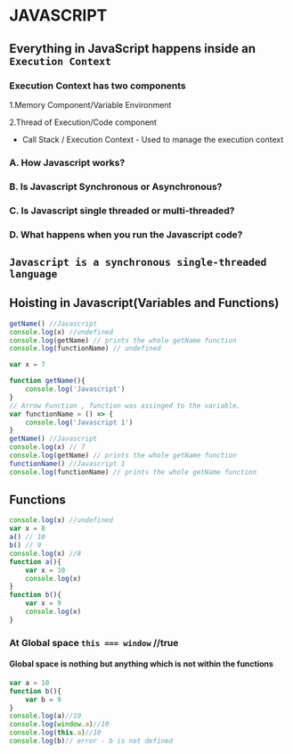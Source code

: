 # JAVASCRIPT

## Everything in JavaScript happens inside an `Execution Context`

### Execution Context has two components

1.Memory Component/Variable Environment

2.Thread of Execution/Code component

* Call Stack / Execution Context - Used to manage the execution context

### A. How Javascript works?

### B. Is Javascript Synchronous or Asynchronous?

### C. Is Javascript single threaded or multi-threaded?

### D. What happens when you run the Javascript code?

## `Javascript is a synchronous single-threaded language`

## Hoisting in Javascript(Variables and Functions)

```javascript
getName() //Javascript
console.log(x) //undefined
console.log(getName) // prints the whole getName function
console.log(functionName) // undefined

var x = 7

function getName(){
    console.log('Javascript')
}
// Arrow Function , function was assinged to the variable.
var functionName = () => {
    console.log('Javascript 1')
}
getName() //Javascript
console.log(x) // 7
console.log(getName) // prints the whole getName function
functionName() //Javascript 1
console.log(functionName) // prints the whole getName function
```

## Functions

```javascript
console.log(x) //undefined
var x = 8
a() // 10
b() // 9
console.log(x) //8
function a(){
    var x = 10
    console.log(x)
}
function b(){
    var x = 9
    console.log(x)
}
```

### At Global space `this === window` //true

#### Global space is nothing but anything which is not within the functions

```javascript
var a = 10
function b(){
    var b = 9
}
console.log(a)//10
console.log(window.a)//10
console.log(this.a)//10
console.log(b)// error - b is not defined

```
